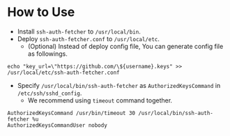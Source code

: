 
# How to Use

- Install `ssh-auth-fetcher` to `/usr/local/bin`.
- Deploy `ssh-auth-fetcher.conf` to `/usr/local/etc`.
  - (Optional) Instead of deploy config file, You can generate config file as followings.

```
echo "key_url=\"https://github.com/\${username}.keys" >> /usr/local/etc/ssh-auth-fetcher.conf
```

- Specify `/usr/local/bin/ssh-auth-fetcher` as `AuthorizedKeysCommand` in `/etc/ssh/sshd_config`.
  - We recommend using `timeout` command together.

```
AuthorizedKeysCommand /usr/bin/timeout 30 /usr/local/bin/ssh-auth-fetcher %u
AuthorizedKeysCommandUser nobody
```
